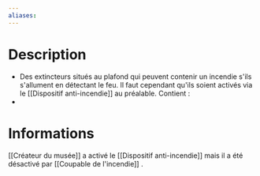 ```yaml
---
aliases:
---
```

# Description
- Des extincteurs situés au plafond qui peuvent contenir un incendie s'ils s'allument en détectant le feu. Il faut cependant qu'ils soient activés via le [[Dispositif anti-incendie]] au préalable.
Contient : 
- 
# Informations
[[Créateur du musée]] a activé le [[Dispositif anti-incendie]] mais il a été désactivé par [[Coupable de l'incendie]] .
